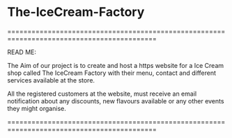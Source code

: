 # The-IceCream-Factory
===========================================================================================

READ ME:

The Aim of our project is to create and host a https website for a Ice Cream shop called The IceCream Factory with their menu, contact and different services available at the store.

All the registered customers at the website, must receive an email notification about any discounts, new flavours available or any other events they might organise.

===========================================================================================